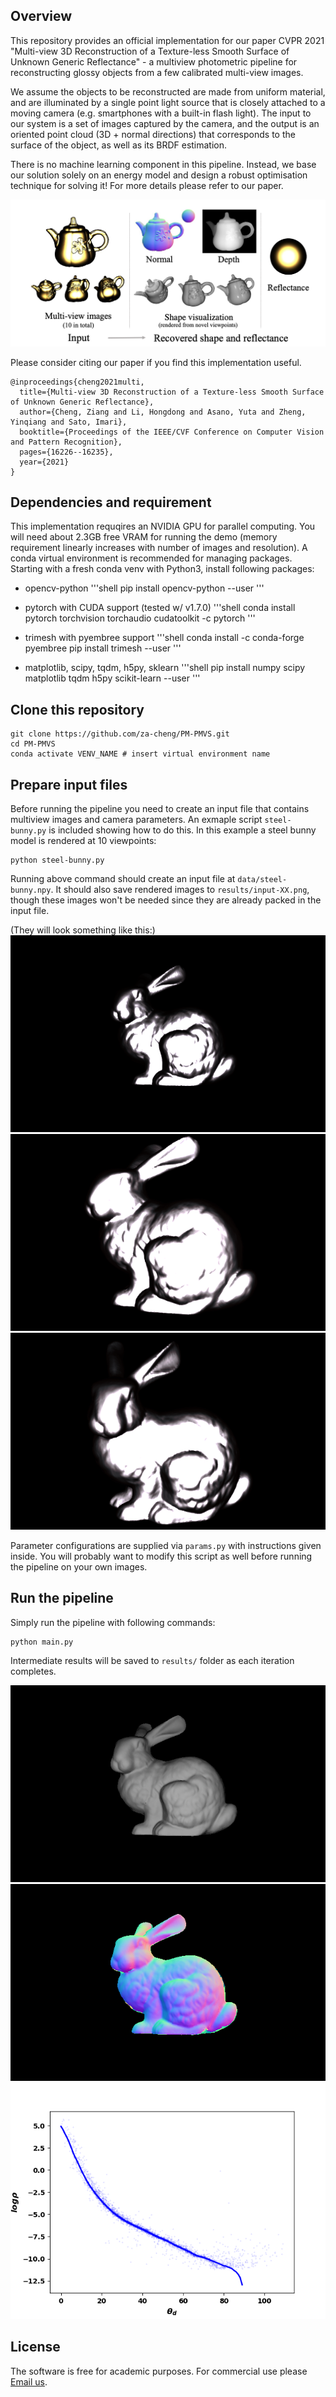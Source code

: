 
## Overview
This repository provides an official implementation for our paper CVPR 2021 "Multi-view 3D Reconstruction of a Texture-less Smooth Surface of Unknown Generic Reflectance" - a multiview photometric pipeline for reconstructing glossy objects from a few calibrated multi-view images.

We assume the objects to be reconstructed are made from uniform material, and are illuminated by a single point light source that is closely attached to a moving camera (e.g. smartphones with a built-in flash light). The input to our system is a set of images captured by the camera, and the output is an oriented point cloud (3D + normal directions) that corresponds to the surface of the object, as well as its BRDF estimation.

There is no machine learning component in this pipeline. Instead, we base our solution solely on an energy model and design a robust optimisation technique for solving it! For more details please refer to our paper.

![pipeline overview](https://github.com/za-cheng/PM-PMVS/blob/main/git-imgs/illustration.png?raw=true)

Please consider citing our paper if you find this implementation useful.
```
@inproceedings{cheng2021multi,
  title={Multi-view 3D Reconstruction of a Texture-less Smooth Surface of Unknown Generic Reflectance},
  author={Cheng, Ziang and Li, Hongdong and Asano, Yuta and Zheng, Yinqiang and Sato, Imari},
  booktitle={Proceedings of the IEEE/CVF Conference on Computer Vision and Pattern Recognition},
  pages={16226--16235},
  year={2021}
}
```
## Dependencies and requirement
 This implementation requqires an NVIDIA GPU for parallel computing. You will need about 2.3GB free VRAM for running the demo (memory requirement linearly increases with number of images and resolution). A conda virtual environment is recommended for managing packages. Starting with a fresh conda venv with Python3, install following packages:
- opencv-python
    '''shell
    pip install opencv-python --user
    '''
- pytorch with CUDA support (tested w/ v1.7.0)
    '''shell
    conda install pytorch torchvision torchaudio cudatoolkit -c pytorch
    '''

- trimesh with pyembree support
   '''shell
   conda install -c conda-forge pyembree
   pip install trimesh --user
   '''

- matplotlib, scipy, tqdm, h5py, sklearn
    '''shell 
    pip install numpy scipy matplotlib tqdm h5py scikit-learn --user
    '''

## Clone this repository

```shell
git clone https://github.com/za-cheng/PM-PMVS.git
cd PM-PMVS
conda activate VENV_NAME # insert virtual environment name
```

## Prepare input files
Before running the pipeline you need to create an input file that contains multiview images and camera parameters. An exmaple script `steel-bunny.py` is included showing how to do this. In this example a steel bunny model is rendered at 10 viewpoints:
```shell
python steel-bunny.py
```
Running above command should create an input file at `data/steel-bunny.npy`. It should also save rendered images to `results/input-XX.png`, though these images won't be needed since they are already packed in the input file. 

(They will look something like this:)
![input0](https://github.com/za-cheng/PM-PMVS/blob/main/git-imgs/input-00.png?raw=true)
![input1](https://github.com/za-cheng/PM-PMVS/blob/main/git-imgs/input-01.png?raw=true)
![input2](https://github.com/za-cheng/PM-PMVS/blob/main/git-imgs/input-02.png?raw=true)

Parameter configurations are supplied via `params.py` with instructions given inside. You will probably want to modify this script as well before running the pipeline on your own images.

## Run the pipeline
Simply run the pipeline with following commands:
```shell
python main.py
```

Intermediate results will be saved to `results/` folder as each iteration completes.


![shape](https://github.com/za-cheng/PM-PMVS/blob/main/git-imgs/steel-bunny-29-shape.png?raw=true)
![normal](https://github.com/za-cheng/PM-PMVS/blob/main/git-imgs/steel-bunny-29-normal.png?raw=true)
![reflectance](https://github.com/za-cheng/PM-PMVS/blob/main/git-imgs/steel-bunny-29-f.png?raw=true)

## License
The software is free for academic purposes. For commercial use please [Email us](mailto:ziang.cheng@anu.edu.au,hongdong.li@anu.edu.au).